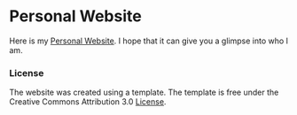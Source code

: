 # Personal Website
Here is my [Personal Website](https://ddixon0.github.io/personal_website). I hope that it can give you a glimpse into who I am.

### License
The website was created using a template. The template is free under the Creative Commons Attribution 3.0 [License](https://creativecommons.org/licenses/by/3.0/).

